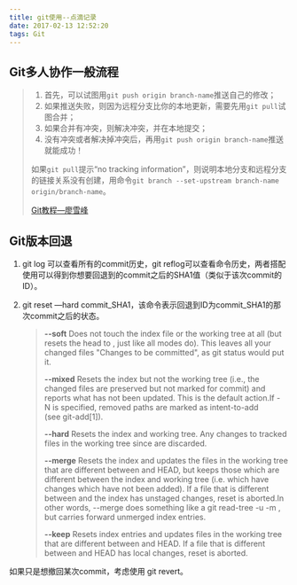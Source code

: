 ```yaml
---
title: git使用--点滴记录
date: 2017-02-13 12:52:20
tags: Git
---
```


## Git多人协作一般流程

>1. 首先，可以试图用`git push origin branch-name`推送自己的修改；
>2. 如果推送失败，则因为远程分支比你的本地更新，需要先用`git pull`试图合并；
>3. 如果合并有冲突，则解决冲突，并在本地提交；
>4. 没有冲突或者解决掉冲突后，再用`git push origin branch-name`推送就能成功！
>
>如果`git pull`提示“no tracking information”，则说明本地分支和远程分支的链接关系没有创建，用命令`git branch --set-upstream branch-name origin/branch-name`。
>
>[Git教程—廖雪峰](http://www.liaoxuefeng.com/wiki/0013739516305929606dd18361248578c67b8067c8c017b000/0013760174128707b935b0be6fc4fc6ace66c4f15618f8d000)

<!-- more -->

## Git版本回退

1. git log 可以查看所有的commit历史，git reflog可以查看命令历史，两者搭配使用可以得到你想要回退到的commit之后的SHA1值（类似于该次commit的ID）。

2. git reset —hard commit_SHA1，该命令表示回退到ID为commit_SHA1的那次commit之后的状态。

   > **--soft**	Does not touch the index file or the working tree at all (but resets the head to <commit>, just like all modes do). This leaves all your changed files "Changes to be committed", as git status would put it.
   >
   > **--mixed**	Resets the index but not the working tree (i.e., the changed files are preserved but not marked for commit) and reports what has not been updated. This is the default action.If -N is specified, removed paths are marked as intent-to-add (see git-add[1]).
   >
   > **--hard**	Resets the index and working tree. Any changes to tracked files in the working tree since <commit> are discarded.
   >
   > **--merge**	Resets the index and updates the files in the working tree that are different between <commit> and HEAD, but keeps those which are different between the index and working tree (i.e. which have changes which have not been added). If a file that is different between <commit> and the index has unstaged changes, reset is aborted.In other words, --merge does something like a git read-tree -u -m <commit>, but carries forward unmerged index entries.
   >
   > **--keep**	Resets index entries and updates files in the working tree that are different between <commit> and HEAD. If a file that is different between <commit> and HEAD has local changes, reset is aborted.

如果只是想撤回某次commit，考虑使用 git revert。